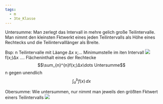```yaml
---
tags:
  - m
  - 3te_Klasse
---
```

Untersumme: Man zerlegt das Intervall in mehre gelich große Teilintervalle. Man nimmt den kleinsten Fktwerkt eines jeden Teilintervalls als Höhe eines Rechtecks und die Teilintervalllänger als Breite.

Bsp:
n Teilintervalle mit Läange Δx 
x;... Minimumstelle im iten Intervall
![](Integralrechnung%2018-02-2025-13.excalidraw.svg)
f(x;)Δx .... Flächeninthalt eines der Rechtecke
$$\sum_{n}^{n}f(x;)Δx\dots Untersumme$$
n gegen unendlich
$$\int_{a}^{b}f(x)  \, dx $$

Obersumme: Wie untersummen, nur nimmt man jeweils den größten Fktwert einers Teilintervalls
![](Integralrechnung%2018-02-2025-12.excalidraw.svg)
